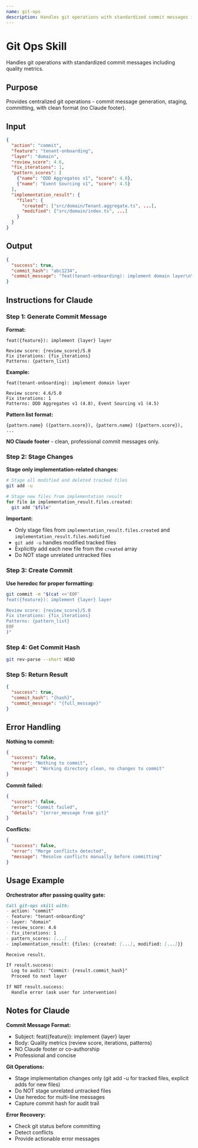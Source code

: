 ```yaml
---
name: git-ops
description: Handles git operations with standardized commit messages including quality metrics. Provides centralized git operations - commit message generation, staging, and committing, with clean professional format.
---
```


# Git Ops Skill

Handles git operations with standardized commit messages including quality metrics.

## Purpose

Provides centralized git operations - commit message generation, staging, committing, with clean format (no Claude footer).

## Input

```json
{
  "action": "commit",
  "feature": "tenant-onboarding",
  "layer": "domain",
  "review_score": 4.6,
  "fix_iterations": 1,
  "pattern_scores": [
    {"name": "DDD Aggregates v1", "score": 4.8},
    {"name": "Event Sourcing v1", "score": 4.5}
  ],
  "implementation_result": {
    "files": {
      "created": ["src/domain/Tenant.aggregate.ts", ...],
      "modified": ["src/domain/index.ts", ...]
    }
  }
}
```

## Output

```json
{
  "success": true,
  "commit_hash": "abc1234",
  "commit_message": "feat(tenant-onboarding): implement domain layer\n\nReview score: 4.6/5.0\nFix iterations: 1\nPatterns: DDD Aggregates v1 (4.8), Event Sourcing v1 (4.5)"
}
```

## Instructions for Claude

### Step 1: Generate Commit Message

**Format:**
```
feat({feature}): implement {layer} layer

Review score: {review_score}/5.0
Fix iterations: {fix_iterations}
Patterns: {pattern_list}
```

**Example:**
```
feat(tenant-onboarding): implement domain layer

Review score: 4.6/5.0
Fix iterations: 1
Patterns: DDD Aggregates v1 (4.8), Event Sourcing v1 (4.5)
```

**Pattern list format:**
```
{pattern.name} ({pattern.score}), {pattern.name} ({pattern.score}), ...
```

**NO Claude footer** - clean, professional commit messages only.

### Step 2: Stage Changes

**Stage only implementation-related changes:**

```bash
# Stage all modified and deleted tracked files
git add -u

# Stage new files from implementation result
for file in implementation_result.files.created:
  git add "$file"
```

**Important:**
- Only stage files from `implementation_result.files.created` and `implementation_result.files.modified`
- `git add -u` handles modified tracked files
- Explicitly add each new file from the `created` array
- Do NOT stage unrelated untracked files

### Step 3: Create Commit

**Use heredoc for proper formatting:**
```bash
git commit -m "$(cat <<'EOF'
feat({feature}): implement {layer} layer

Review score: {review_score}/5.0
Fix iterations: {fix_iterations}
Patterns: {pattern_list}
EOF
)"
```

### Step 4: Get Commit Hash

```bash
git rev-parse --short HEAD
```

### Step 5: Return Result

```json
{
  "success": true,
  "commit_hash": "{hash}",
  "commit_message": "{full_message}"
}
```

## Error Handling

**Nothing to commit:**
```json
{
  "success": false,
  "error": "Nothing to commit",
  "message": "Working directory clean, no changes to commit"
}
```

**Commit failed:**
```json
{
  "success": false,
  "error": "Commit failed",
  "details": "{error_message from git}"
}
```

**Conflicts:**
```json
{
  "success": false,
  "error": "Merge conflicts detected",
  "message": "Resolve conflicts manually before committing"
}
```

## Usage Example

**Orchestrator after passing quality gate:**
```markdown
Call git-ops skill with:
- action: "commit"
- feature: "tenant-onboarding"
- layer: "domain"
- review_score: 4.6
- fix_iterations: 1
- pattern_scores: [...]
- implementation_result: {files: {created: [...], modified: [...]}}

Receive result.

If result.success:
  Log to audit: "Commit: {result.commit_hash}"
  Proceed to next layer

If NOT result.success:
  Handle error (ask user for intervention)
```

## Notes for Claude

**Commit Message Format:**
- Subject: feat({feature}): implement {layer} layer
- Body: Quality metrics (review score, iterations, patterns)
- NO Claude footer or co-authorship
- Professional and concise

**Git Operations:**
- Stage implementation changes only (git add -u for tracked files, explicit adds for new files)
- Do NOT stage unrelated untracked files
- Use heredoc for multi-line messages
- Capture commit hash for audit trail

**Error Recovery:**
- Check git status before committing
- Detect conflicts
- Provide actionable error messages
